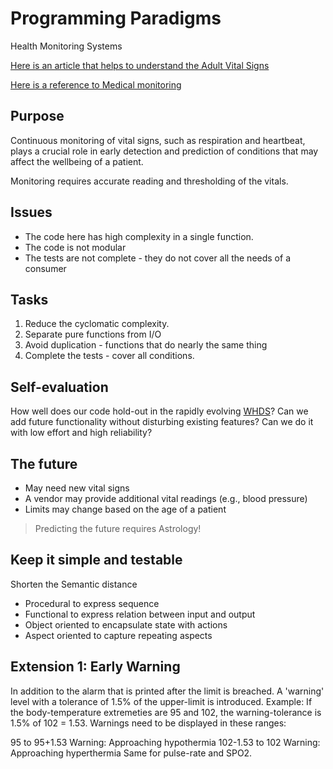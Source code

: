 # Programming Paradigms

Health Monitoring Systems

[Here is an article that helps to understand the Adult Vital Signs](https://en.wikipedia.org/wiki/Vital_signs)

[Here is a reference to Medical monitoring](https://en.wikipedia.org/wiki/Monitoring_(medicine))

## Purpose

Continuous monitoring of vital signs, such as respiration and heartbeat, plays a crucial role in early detection and prediction of conditions that may affect the wellbeing of a patient. 

Monitoring requires accurate reading and thresholding of the vitals.

## Issues

- The code here has high complexity in a single function.
- The code is not modular 
- The tests are not complete - they do not cover all the needs of a consumer

## Tasks

1. Reduce the cyclomatic complexity.
1. Separate pure functions from I/O
1. Avoid duplication - functions that do nearly the same thing
1. Complete the tests - cover all conditions. 

## Self-evaluation

How well does our code hold-out in the rapidly evolving [WHDS](https://www.ncbi.nlm.nih.gov/pmc/articles/PMC6111409/)?
Can we add future functionality without disturbing existing features? Can we do it with low effort and high reliability?

## The future

- May need new vital signs
- A vendor may provide additional vital readings (e.g., blood pressure)
- Limits may change based on the age of a patient

> Predicting the future requires Astrology!

## Keep it simple and testable

Shorten the Semantic distance

- Procedural to express sequence
- Functional to express relation between input and output
- Object oriented to encapsulate state with actions
- Aspect oriented to capture repeating aspects

## Extension 1: Early Warning
In addition to the alarm that is printed after the limit is breached. A 'warning' level with a tolerance of 1.5% of the upper-limit is introduced. Example: If the body-temperature extremeties are 95 and 102, the warning-tolerance is 1.5% of 102 = 1.53. Warnings need to be displayed in these ranges:

95 to 95+1.53 Warning: Approaching hypothermia 102-1.53 to 102 Warning: Approaching hyperthermia Same for pulse-rate and SPO2.
